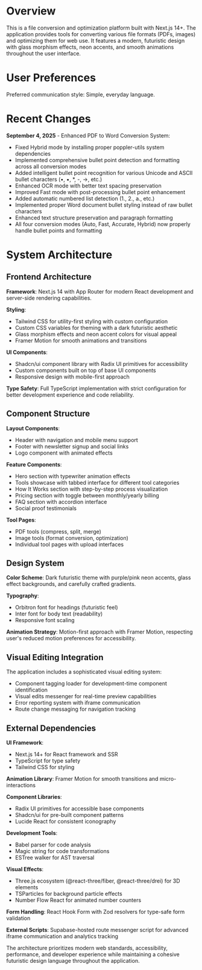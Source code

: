 # Overview

This is a file conversion and optimization platform built with Next.js 14+. The application provides tools for converting various file formats (PDFs, images) and optimizing them for web use. It features a modern, futuristic design with glass morphism effects, neon accents, and smooth animations throughout the user interface.

# User Preferences

Preferred communication style: Simple, everyday language.

# Recent Changes

**September 4, 2025** - Enhanced PDF to Word Conversion System:
- Fixed Hybrid mode by installing proper poppler-utils system dependencies
- Implemented comprehensive bullet point detection and formatting across all conversion modes
- Added intelligent bullet point recognition for various Unicode and ASCII bullet characters (•, ▪, *, -, →, etc.)
- Enhanced OCR mode with better text spacing preservation
- Improved Fast mode with post-processing bullet point enhancement
- Added automatic numbered list detection (1., 2., a., etc.)
- Implemented proper Word document bullet styling instead of raw bullet characters
- Enhanced text structure preservation and paragraph formatting
- All four conversion modes (Auto, Fast, Accurate, Hybrid) now properly handle bullet points and formatting

# System Architecture

## Frontend Architecture

**Framework**: Next.js 14 with App Router for modern React development and server-side rendering capabilities.

**Styling**: 
- Tailwind CSS for utility-first styling with custom configuration
- Custom CSS variables for theming with a dark futuristic aesthetic
- Glass morphism effects and neon accent colors for visual appeal
- Framer Motion for smooth animations and transitions

**UI Components**:
- Shadcn/ui component library with Radix UI primitives for accessibility
- Custom components built on top of base UI components
- Responsive design with mobile-first approach

**Type Safety**: Full TypeScript implementation with strict configuration for better development experience and code reliability.

## Component Structure

**Layout Components**:
- Header with navigation and mobile menu support
- Footer with newsletter signup and social links
- Logo component with animated effects

**Feature Components**:
- Hero section with typewriter animation effects
- Tools showcase with tabbed interface for different tool categories
- How It Works section with step-by-step process visualization
- Pricing section with toggle between monthly/yearly billing
- FAQ section with accordion interface
- Social proof testimonials

**Tool Pages**:
- PDF tools (compress, split, merge)
- Image tools (format conversion, optimization)
- Individual tool pages with upload interfaces

## Design System

**Color Scheme**: Dark futuristic theme with purple/pink neon accents, glass effect backgrounds, and carefully crafted gradients.

**Typography**: 
- Orbitron font for headings (futuristic feel)
- Inter font for body text (readability)
- Responsive font scaling

**Animation Strategy**: Motion-first approach with Framer Motion, respecting user's reduced motion preferences for accessibility.

## Visual Editing Integration

The application includes a sophisticated visual editing system:
- Component tagging loader for development-time component identification
- Visual edits messenger for real-time preview capabilities
- Error reporting system with iframe communication
- Route change messaging for navigation tracking

## External Dependencies

**UI Framework**: 
- Next.js 14+ for React framework and SSR
- TypeScript for type safety
- Tailwind CSS for styling

**Animation Library**: Framer Motion for smooth transitions and micro-interactions

**Component Libraries**:
- Radix UI primitives for accessible base components
- Shadcn/ui for pre-built component patterns
- Lucide React for consistent iconography

**Development Tools**:
- Babel parser for code analysis
- Magic string for code transformations
- ESTree walker for AST traversal

**Visual Effects**:
- Three.js ecosystem (@react-three/fiber, @react-three/drei) for 3D elements
- TSParticles for background particle effects
- Number Flow React for animated number counters

**Form Handling**: React Hook Form with Zod resolvers for type-safe form validation

**External Scripts**: Supabase-hosted route messenger script for advanced iframe communication and analytics tracking

The architecture prioritizes modern web standards, accessibility, performance, and developer experience while maintaining a cohesive futuristic design language throughout the application.